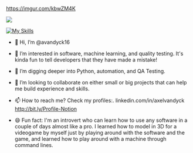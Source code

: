 https://imgur.com/kbwZM4K

<blockquote class="imgur-embed-pub" lang="en" data-id="a/So4rLmD" data-context="false" ><a href="//imgur.com/a/So4rLmD"></a></blockquote><script async src="//s.imgur.com/min/embed.js" charset="utf-8"></script>

![](https://komarev.com/ghpvc/?username=avandyck16&base=100&abbreviated=true)


[![My Skills](https://skillicons.dev/icons?i=androidstudio,azure,sentry,py,pycharm,powershell,postman,postgres,git,figma,azure,discord&perline=6)](https://skillicons.dev)





- 👋 Hi, I’m @avandyck16
- 👀 I’m interested in software, machine learning, and quality testing. It's kinda fun to tell developers that they have made a mistake!
- 🌱 I’m digging deeper into Python, automation, and QA Testing.
- 💞️ I’m looking to collaborate on either small or big projects that can help me build experience and skills.
- 📫 How to reach me? Check my profiles:. 
              linkedin.com/in/axelvandyck
              http://bit.ly/Profile-Notion

- 😄 Fun fact: I'm an introvert who can learn how to use any software in a couple of days almost like a pro. 
                I learned how to model in 3D for a videogame by myself just by playing around with the software and the game,
                and learned how to play around with a machine through command lines.

<!---
avandyck16/avandyck16 is a ✨ special ✨ repository because its `README.md` (this file) appears on your GitHub profile.
You can click the Preview link to take a look at your changes.
--->
